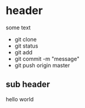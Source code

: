 # header
some text
* git clone
* git status
* git add
* git commit -m "message"
* git push origin master

## sub header
hello world 
